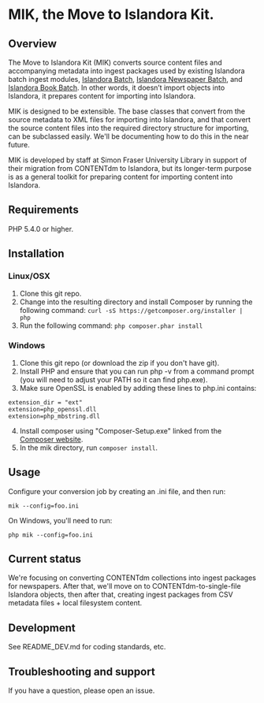 # MIK, the Move to Islandora Kit.

## Overview

The Move to Islandora Kit (MIK) converts source content files and accompanying metadata into ingest packages used by existing Islandora batch ingest modules, [Islandora Batch](https://github.com/Islandora/islandora_batch), [Islandora Newspaper Batch](https://github.com/discoverygarden/islandora_newspaper_batch), and [Islandora Book Batch](https://github.com/Islandora/islandora_book_batch). In other words, it doesn’t import objects into Islandora, it prepares content for importing into Islandora.

MIK is designed to be extensible. The base classes that convert from the source metadata to XML files for importing into Islandora, and that convert the source content files into the required directory structure for importing, can be subclassed easily. We'll be documenting how to do this in the near future.

MIK is developed by staff at Simon Fraser University Library in support of their migration from CONTENTdm to Islandora, but its longer-term purpose is as a general toolkit for preparing content for importing content into Islandora.

## Requirements

PHP 5.4.0 or higher.

## Installation

### Linux/OSX

1. Clone this git repo.
2. Change into the resulting directory and install Composer by running the following command: ```curl -sS https://getcomposer.org/installer | php```
3. Run the following command: ```php composer.phar install```

### Windows

1. Clone this git repo (or download the zip if you don't have git).
2. Install PHP and ensure that you can run php -v from a command prompt (you will need to adjust your PATH so it can find php.exe).
3. Make sure OpenSSL is enabled by adding these lines to php.ini contains:

  ```
  extension_dir = "ext"
  extension=php_openssl.dll
  extension=php_mbstring.dll
  ```

4. Install composer using "Composer-Setup.exe" linked from the [Composer website](https://getcomposer.org/doc/00-intro.md).
5. In the mik directory, run `composer install`.

## Usage

Configure your conversion job by creating an .ini file, and then run:

```mik --config=foo.ini```

On Windows, you'll need to run:

```php mik --config=foo.ini```

## Current status

We're focusing on converting CONTENTdm collections into ingest packages for newspapers. After that, we'll move on to CONTENTdm-to-single-file Islandora objects, then after that, creating ingest packages from CSV metadata files + local filesystem content.

## Development

See README_DEV.md for coding standards, etc.

## Troubleshooting and support

If you have a question, please open an issue.
